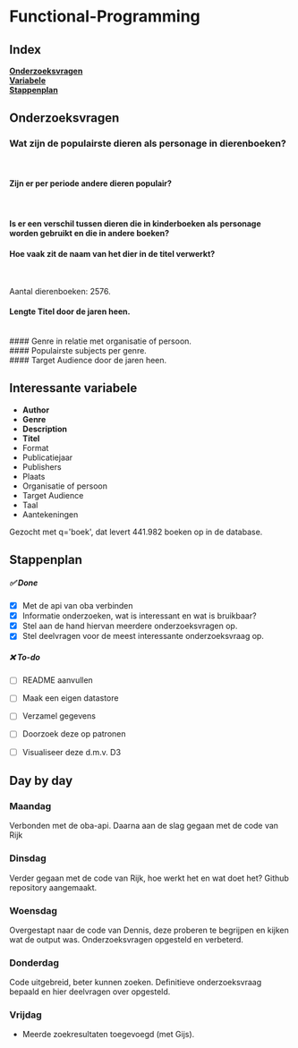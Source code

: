 # Functional-Programming

## Index

**[Onderzoeksvragen](##Onderzoeksvragen)** <br>
**[Variabele](##interessante-variabele)**<br>
**[Stappenplan](##Stappenplan)**<br>

## Onderzoeksvragen

### Wat zijn de populairste dieren als personage in dierenboeken?

<br>

#### Zijn er per periode andere dieren populair?

<br>

#### Is er een verschil tussen dieren die in kinderboeken als personage worden gebruikt en die in andere boeken?

#### Hoe vaak zit de naam van het dier in de titel verwerkt?

<br>

Aantal dierenboeken: 2576.

#### Lengte Titel door de jaren heen.
<br>
#### Genre in relatie met organisatie of persoon.
<br>
#### Populairste subjects per genre.
<br>
#### Target Audience door de jaren heen. 
 

## Interessante variabele

* **Author**
* **Genre**
* **Description**
* **Titel**
* Format
* Publicatiejaar
* Publishers
* Plaats 
* Organisatie of persoon
* Target Audience 
* Taal
* Aantekeningen


Gezocht met q='boek', dat levert 441.982 boeken op in de database.


## Stappenplan

##### ✅ Done

- [x] Met de api van oba verbinden 
- [x] Informatie onderzoeken, wat is interessant en wat is bruikbaar? 
- [x] Stel aan de hand hiervan meerdere onderzoeksvragen op.
- [x] Stel deelvragen voor de meest interessante onderzoeksvraag op.

##### ❌ To-do 
- [ ] README aanvullen
- [ ] Maak een eigen datastore
- [ ] Verzamel gegevens
- [ ] Doorzoek deze op patronen
- [ ] Visualiseer deze d.m.v. D3


## Day by day

### Maandag
Verbonden met de oba-api. Daarna aan de slag gegaan met de code van Rijk

### Dinsdag
Verder gegaan met de code van Rijk, hoe werkt het en wat doet het?
Github repository aangemaakt. 

### Woensdag
Overgestapt naar de code van Dennis, deze proberen te begrijpen en kijken wat de output was.
Onderzoeksvragen opgesteld en verbeterd.

### Donderdag
Code uitgebreid, beter kunnen zoeken. Definitieve onderzoeksvraag bepaald en hier deelvragen over  opgesteld.

### Vrijdag
* Meerde zoekresultaten toegevoegd (met Gijs).